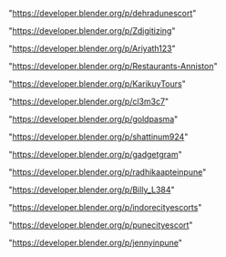"https://developer.blender.org/p/dehradunescort"

"https://developer.blender.org/p/Zdigitizing"

"https://developer.blender.org/p/Ariyath123"

"https://developer.blender.org/p/Restaurants-Anniston"

"https://developer.blender.org/p/KarikuyTours"

"https://developer.blender.org/p/cl3m3c7"

"https://developer.blender.org/p/goldpasma"

"https://developer.blender.org/p/shattinum924"

"https://developer.blender.org/p/gadgetgram"

"https://developer.blender.org/p/radhikaapteinpune"

"https://developer.blender.org/p/Billy_L384"

"https://developer.blender.org/p/indorecityescorts"

"https://developer.blender.org/p/punecityescort"

"https://developer.blender.org/p/jennyinpune"

 
